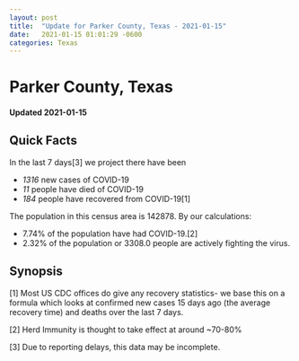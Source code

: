 ```yaml
---
layout: post
title:  "Update for Parker County, Texas - 2021-01-15"
date:   2021-01-15 01:01:29 -0600
categories: Texas
---
```


# Parker County, Texas
#### Updated 2021-01-15

## Quick Facts

In the last 7 days[3] we project there have been
- *1316* new cases of COVID-19
- *11* people have died of COVID-19
- *184* people have recovered from COVID-19[1]

The population in this census area is 142878. By our calculations:
- 7.74% of the population have had COVID-19.[2]
- 2.32% of the population or 3308.0 people are actively fighting the virus.

## Synopsis




[1] Most US CDC offices do give any recovery statistics- we base this on a formula which looks at confirmed new cases
15 days ago (the average recovery time) and deaths over the last 7 days.

[2] Herd Immunity is thought to take effect at around ~70-80%

[3] Due to reporting delays, this data may be incomplete.
 
    